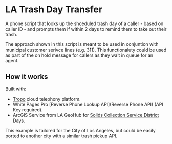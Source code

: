 # LA Trash Day Transfer

A phone script that looks up the shceduled trash day of a caller - based on caller ID - and prompts them if within 2 days to remind them to take out their trash.

The approach shown in this script is meant to be used in conjuntion with municipal customer serivce lines (e.g. 311). This functionaluty could be used as part of the on hold message for callers as they wait in queue for an agent.

## How it works

Built with:

* [Tropo](https://www.tropo.com/) cloud telephony platform.
* White Pages Pro [Reverse Phone Lookup API](Reverse Phone API) (API Key required).
* ArcGIS Service from LA GeoHub for [Solids Collection Service District Days](http://geohub.lacity.org/datasets/803ee5b68546441681922ab5a5a7e1c1_22).

This example is tailored for the City of Los Angeles, but could be easily ported to another city with a similar trash pickup API.